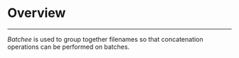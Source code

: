 # Overview
_____

_Batchee_ is used to group together filenames so that concatenation operations can be performed on
batches.
